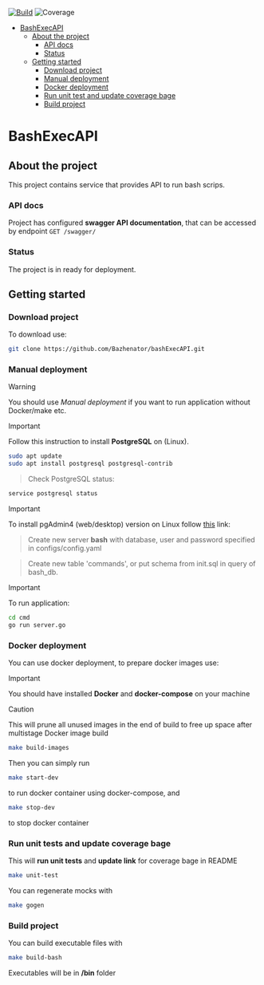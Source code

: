 [![Build](https://github.com/Bazhenator/bashExecAPI/actions/workflows/build.yaml/badge.svg)](https://github.com/Bazhenator/bashExecAPI/actions/workflows/build.yaml)
![Coverage](https://img.shields.io/badge/Coverage-84.5%25-green)
<!-- START doctoc generated TOC please keep comment here to allow auto update -->
<!-- DON'T EDIT THIS SECTION, INSTEAD RE-RUN doctoc TO UPDATE -->
<!--   *generated with [DocToc](https://github.com/thlorenz/doctoc)* -->

- [BashExecAPI](#bashExecAPI)
  - [About the project](#about-the-project)
    - [API docs](#api-docs)
    - [Status](#status)
  - [Getting started](#getting-started)
    - [Download project](#download-project)
    - [Manual deployment](#manual-deployment)
    - [Docker deployment](#docker-deployment)
    - [Run unit test and update coverage bage](#run-unit-test-and-update-coverage-bage)
    - [Build project](#build-project)

<!-- END doctoc generated TOC please keep comment here to allow auto update -->


# BashExecAPI

## About the project

This project contains service that provides API to run bash scrips.

### API docs

Project has configured **swagger API documentation**, that can be accessed by endpoint `GET /swagger/`

  

### Status

The project is in ready for deployment.

## Getting started

### Download project

To download use:
```bash
git clone https://github.com/Bazhenator/bashExecAPI.git
```

### Manual deployment
> [!WARNING]
> You should use _Manual deployment_ if you want to run application without Docker/make etc.


> [!IMPORTANT]
> Follow this instruction to install **PostgreSQL** on (Linux).
```bash
sudo apt update
sudo apt install postgresql postgresql-contrib
```
> Check PostgreSQL status:
```bash
service postgresql status
```
> [!IMPORTANT]
> To install pgAdmin4 (web/desktop) version on Linux follow [this](https://www.pgadmin.org/download/pgadmin-4-apt/) link:


> Create new server **bash** with database, user and password specified in configs/config.yaml


> Create new table 'commands', or put schema from init.sql in query of bash_db.

> [!IMPORTANT]
> To run application:
```bash
cd cmd
go run server.go
```
### Docker deployment

You can use docker deployment, to prepare docker images use:
> [!IMPORTANT]
> You should have installed **Docker** and **docker-compose** on your machine


> [!CAUTION]
> This will prune all unused images in the end of build to free up space after multistage Docker image build
```bash
make build-images
```

Then you can simply run
```bash
make start-dev
```
to run docker container using docker-compose, and

```bash
make stop-dev
```
to stop docker container

### Run unit tests and update coverage bage

This will **run unit tests** and **update link** for coverage bage in README
```bash
make unit-test
```
You can regenerate mocks with
```bash
make gogen
```

### Build project

You can build executable files with
```bash
make build-bash
```
Executables will be in **/bin** folder

